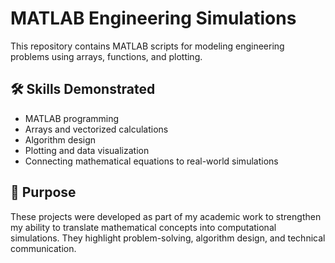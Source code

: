 # MATLAB Engineering Simulations

This repository contains MATLAB scripts for modeling engineering problems using arrays, functions, and plotting.

## 🛠 Skills Demonstrated
- MATLAB programming
- Arrays and vectorized calculations
- Algorithm design
- Plotting and data visualization
- Connecting mathematical equations to real-world simulations

## 🎯 Purpose
These projects were developed as part of my academic work to strengthen my ability to translate mathematical concepts into computational simulations. They highlight problem-solving, algorithm design, and technical communication.

